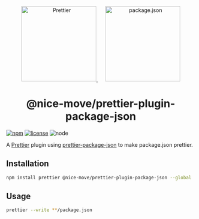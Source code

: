 <div align="center">
  <a href="https://prettier.io">
    <img alt="Prettier" src="https://raw.githubusercontent.com/prettier/prettier-logo/master/images/prettier-icon-light.png" height="200">
  </a>
  &nbsp;&nbsp;&nbsp;&nbsp;
  <a href="https://docs.npmjs.com/files/package.json.html">
    <img alt="package.json" src="https://raw.githubusercontent.com/npm/logos/master/npm%20square/n-large.png" height="200">
  </a>
  <h1>@nice-move/prettier-plugin-package-json</h1>
</div>

[npm-url]: https://www.npmjs.com/package/@nice-move/prettier-plugin-package-json
[npm-badge]: https://img.shields.io/npm/v/@nice-move/prettier-plugin-package-json.svg?style=flat-square&logo=npm
[github-url]: https://github.com/Airkro/@nice-move/prettier-plugin-package-json
[node-badge]: https://img.shields.io/node/v/@nice-move/prettier-plugin-package-json.svg?style=flat-square&colorB=green&logo=node.js
[license-badge]: https://img.shields.io/npm/l/@nice-move/prettier-plugin-package-json.svg?style=flat-square&colorB=blue&logo=github

[![npm][npm-badge]][npm-url]
[![license][license-badge]][github-url]
![node][node-badge]

A [Prettier] plugin using [prettier-package-json] to make package.json prettier.

## Installation

```bash
npm install prettier @nice-move/prettier-plugin-package-json --global
```

## Usage

```bash
prettier --write **/package.json
```

[prettier]: https://prettier.io/
[prettier-package-json]: https://github.com/cameronhunter/prettier-package-json
